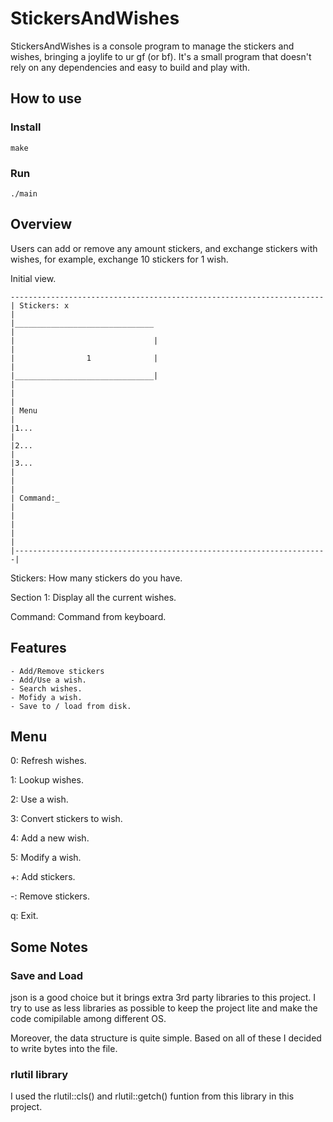# StickersAndWishes
StickersAndWishes is a console program to manage the stickers and wishes, bringing a joylife to ur gf (or bf).  It's a small program that doesn't rely on any dependencies and easy to build and play with.

## How to use ##
### Install ###
```make```

### Run ###
```./main```

## Overview ##
Users can add or remove any amount stickers, and exchange stickers with wishes,  for example, exchange 10 stickers for 1 wish.

Initial view.
```
----------------------------------------------------------------------
| Stickers: x                                                          |
|_______________________________                                       |
|                               |                                      |
|                1              |                                      |
|_______________________________|                                      |
|                                                                      |
| Menu                                                                 |
|1...                                                                  |
|2...                                                                  |
|3...                                                                  |
|                                                                      |
| Command:_                                                            |
|                                                                      |
|                                                                      |
|----------------------------------------------------------------------|
```

Stickers:   How many stickers do you have.

Section 1:  Display all the current wishes.

Command:  Command from keyboard.  

## Features ##

    - Add/Remove stickers
    - Add/Use a wish.
    - Search wishes.
    - Mofidy a wish.
    - Save to / load from disk.



## Menu ##

0: Refresh wishes.

1: Lookup wishes.

2: Use a wish.

3: Convert stickers to wish.

4: Add a new wish.

5: Modify a wish.

+: Add stickers.

-: Remove stickers.

q: Exit.

## Some Notes ##

### Save and Load ###

json is a good choice but it brings extra 3rd party libraries to this project.
I try to use as less libraries as possible to keep the project lite and
make the code comipilable among different OS.

Moreover, the data structure is quite simple.  Based on all of these I decided
to write bytes into the file.

### rlutil library ###

I used the rlutil::cls() and rlutil::getch() funtion from this library in this project.
